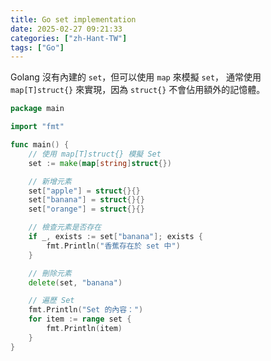 ```yaml
---
title: Go set implementation
date: 2025-02-27 09:21:33
categories: ["zh-Hant-TW"]
tags: ["Go"]
---
```

Golang 沒有內建的 `set`，但可以使用 `map` 來模擬 `set`，
通常使用 `map[T]struct{}` 來實現，因為 `struct{}` 不會佔用額外的記憶體。

```go
package main

import "fmt"

func main() {
    // 使用 map[T]struct{} 模擬 Set
    set := make(map[string]struct{})

    // 新增元素
    set["apple"] = struct{}{}
    set["banana"] = struct{}{}
    set["orange"] = struct{}{}

    // 檢查元素是否存在
    if _, exists := set["banana"]; exists {
        fmt.Println("香蕉存在於 set 中")
    }

    // 刪除元素
    delete(set, "banana")

    // 遍歷 Set
    fmt.Println("Set 的內容：")
    for item := range set {
        fmt.Println(item)
    }
}
```
